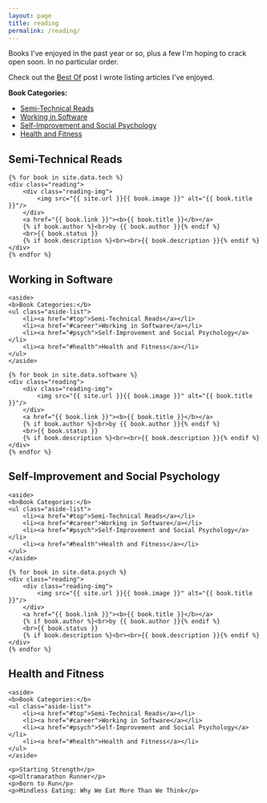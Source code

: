 ```yaml
---
layout: page
title: reading
permalink: /reading/
---
```


<aside><p>Books I've enjoyed in the past year or so, plus a few I'm hoping to crack open soon. In no particular order.</p><p>Check out the <a href="{{ site.url }}/best_practices/2015/04/10/best-of.html">Best Of</a> post I wrote listing articles I've enjoyed.</p>

<b>Book Categories:</b>
<ul class="aside-list">
    <li><a href="#top">Semi-Technical Reads</a></li>
    <li><a href="#career">Working in Software</a></li>
    <li><a href="#psych">Self-Improvement and Social Psychology</a></li>
    <li><a href="#health">Health and Fitness</a></li>
</ul>
</aside>



<div class="reading-container">
    <h2 id="technical" class="">Semi-Technical Reads</h2>

    {% for book in site.data.tech %}
    <div class="reading">
        <div class="reading-img">
            <img src="{{ site.url }}{{ book.image }}" alt="{{ book.title }}"/>
        </div>
        <a href="{{ book.link }}"><b>{{ book.title }}</b></a>
        {% if book.author %}<br>by {{ book.author }}{% endif %}
        <br>{{ book.status }}
        {% if book.description %}<br><br>{{ book.description }}{% endif %}
    </div>
    {% endfor %}
</div>





<div class="reading-container">
    <h2 id="career" class="anchor">Working in Software</h2>

    <aside>
    <b>Book Categories:</b>
    <ul class="aside-list">
        <li><a href="#top">Semi-Technical Reads</a></li>
        <li><a href="#career">Working in Software</a></li>
        <li><a href="#psych">Self-Improvement and Social Psychology</a></li>
        <li><a href="#health">Health and Fitness</a></li>
    </ul>
    </aside>

    {% for book in site.data.software %}
    <div class="reading">
        <div class="reading-img">
            <img src="{{ site.url }}{{ book.image }}" alt="{{ book.title }}"/>
        </div>
        <a href="{{ book.link }}"><b>{{ book.title }}</b></a>
        {% if book.author %}<br>by {{ book.author }}{% endif %}
        <br>{{ book.status }}
        {% if book.description %}<br><br>{{ book.description }}{% endif %}
    </div>
    {% endfor %}
</div>





<div class="reading-container">
    <h2 id="psych" class="anchor">Self-Improvement and Social Psychology</h2>

    <aside>
    <b>Book Categories:</b>
    <ul class="aside-list">
        <li><a href="#top">Semi-Technical Reads</a></li>
        <li><a href="#career">Working in Software</a></li>
        <li><a href="#psych">Self-Improvement and Social Psychology</a></li>
        <li><a href="#health">Health and Fitness</a></li>
    </ul>
    </aside>

    {% for book in site.data.psych %}
    <div class="reading">
        <div class="reading-img">
            <img src="{{ site.url }}{{ book.image }}" alt="{{ book.title }}"/>
        </div>
        <a href="{{ book.link }}"><b>{{ book.title }}</b></a>
        {% if book.author %}<br>by {{ book.author }}{% endif %}
        <br>{{ book.status }}
        {% if book.description %}<br><br>{{ book.description }}{% endif %}
    </div>
    {% endfor %}
</div>




<div class="reading-container">
    <h2 id="health" class="anchor">Health and Fitness</h2>

    <aside>
    <b>Book Categories:</b>
    <ul class="aside-list">
        <li><a href="#top">Semi-Technical Reads</a></li>
        <li><a href="#career">Working in Software</a></li>
        <li><a href="#psych">Self-Improvement and Social Psychology</a></li>
        <li><a href="#health">Health and Fitness</a></li>
    </ul>
    </aside>

    <p>Starting Strength</p>
    <p>Ultramarathon Runner</p>
    <p>Born to Run</p>
    <p>Mindless Eating: Why We Eat More Than We Think</p>
</div>